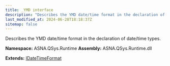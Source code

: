 ```yaml
---
title: _YMD interface
description: "Describes the YMD date/time format in the declaration of date/time types. "
last_modified_at: 2024-06-28T18:18:37Z
sitemap: false
---
```


Describes the YMD date/time format in the declaration of date/time types.

**Namespace:** ASNA.QSys.Runtime
**Assembly:** ASNA.QSys.Runtime.dll

**Extends:** [IDateTimeFormat](/reference/runtime/qsys-runtime/i-date-time-format.html)
<br>
<br>
